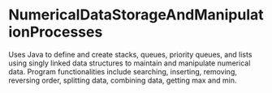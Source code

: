 # NumericalDataStorageAndManipulationProcesses
Uses Java to define and create stacks, queues, priority queues, and lists using singly linked data structures to maintain and manipulate numerical data.
Program functionalities include searching, inserting, removing, reversing order, splitting data, combining data, getting max and min.
